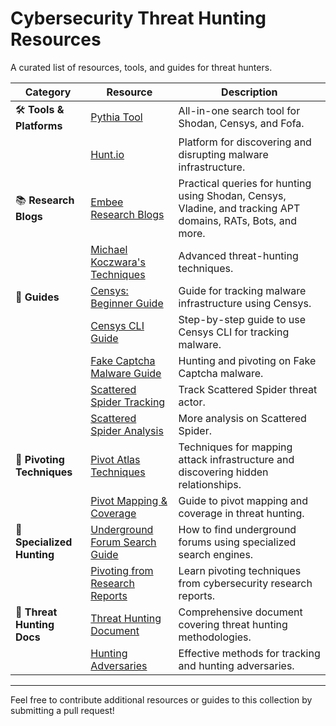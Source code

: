 # Cybersecurity Threat Hunting Resources

A curated list of resources, tools, and guides for threat hunters.

| **Category**          | **Resource**                                                                                           | **Description**                                                                                             |
|-----------------------|-------------------------------------------------------------------------------------------------------|-------------------------------------------------------------------------------------------------------------|
| 🛠 **Tools & Platforms**  | [Pythia Tool](https://lnkd.in/dksy4vYH)                                                              | All-in-one search tool for Shodan, Censys, and Fofa.                                                         |
|                       | [Hunt.io](https://hunt.io/blog)                                                                       | Platform for discovering and disrupting malware infrastructure.                                              |
| 📚 **Research Blogs**    | [Embee Research Blogs](https://lnkd.in/dWFpZt7x)                                                     | Practical queries for hunting using Shodan, Censys, Vladine, and tracking APT domains, RATs, Bots, and more. |
|                       | [Michael Koczwara's Techniques](https://lnkd.in/dsf4Uwep)                                             | Advanced threat-hunting techniques.                                                                          |
| 📖 **Guides**            | [Censys: Beginner Guide](https://lnkd.in/dXpJRuJN)                                                   | Guide for tracking malware infrastructure using Censys.                                                      |
|                       | [Censys CLI Guide](https://lnkd.in/dB7YU_jG)                                                          | Step-by-step guide to use Censys CLI for tracking malware.                                                   |
|                       | [Fake Captcha Malware Guide](https://lnkd.in/dsFTNCBG)                                                | Hunting and pivoting on Fake Captcha malware.                                                                |
|                       | [Scattered Spider Tracking](https://lnkd.in/difxXCgK)                                                  | Track Scattered Spider threat actor.                                                                         |
|                       | [Scattered Spider Analysis](https://lnkd.in/d8kiwnV8)                                                 | More analysis on Scattered Spider.                                                                           |
| 🔄 **Pivoting Techniques** | [Pivot Atlas Techniques](https://gopivot.ing/map/)                                                  | Techniques for mapping attack infrastructure and discovering hidden relationships.                           |
|                       | [Pivot Mapping & Coverage](https://lnkd.in/dWtnvfrW)                                                  | Guide to pivot mapping and coverage in threat hunting.                                                       |
| 🎯 **Specialized Hunting** | [Underground Forum Search Guide](https://lnkd.in/daqpxKBd)                                          | How to find underground forums using specialized search engines.                                              |
|                       | [Pivoting from Research Reports](https://lnkd.in/dhtBQuKw)                                             | Learn pivoting techniques from cybersecurity research reports.                                               |
| 📖 **Threat Hunting Docs** | [Threat Hunting Document](https://lnkd.in/d6VhzaJm)                                                 | Comprehensive document covering threat hunting methodologies.                                                |
|                       | [Hunting Adversaries](https://lnkd.in/dvBEVQJS)                                                       | Effective methods for tracking and hunting adversaries.                                                      |

---

Feel free to contribute additional resources or guides to this collection by submitting a pull request!

